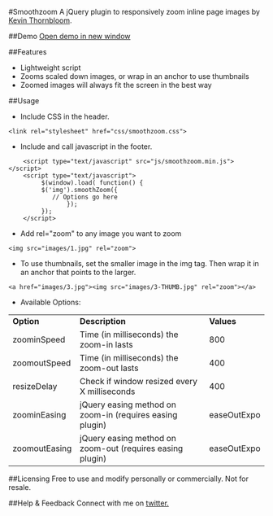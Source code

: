 #Smoothzoom
A jQuery plugin to responsively zoom inline page images by <a href="http://kthornbloom.com">Kevin Thornbloom</a>.

##Demo
<a href="http://kthornbloom.com/smoothzoom" target="_blank">Open demo in new window</a>

##Features

- Lightweight script
- Zooms scaled down images, or wrap in an anchor to use thumbnails
- Zoomed images will always fit the screen in the best way

##Usage
- Include CSS in the header.

```
<link rel="stylesheet" href="css/smoothzoom.css">
```
- Include and call javascript in the footer.

```
	<script type="text/javascript" src="js/smoothzoom.min.js"></script>
	<script type="text/javascript">
		 $(window).load( function() {
		 $('img').smoothZoom({
        	// Options go here
        		});
		 });
	</script>

```
- Add rel="zoom" to any image you want to zoom

```
<img src="images/1.jpg" rel="zoom">
```
- To use thumbnails, set the smaller image in the img tag. Then wrap it in an anchor that points to the larger.

```
<a href="images/3.jpg"><img src="images/3-THUMB.jpg" rel="zoom"></a>
```
- Available Options:
<table class="rwd-table">
	<tbody><tr>
		<td><b>Option</b></td>
		<td><b>Description</b></td>
		<td><b>Values</b></td>
	</tr>
	<tr>
		<td>zoominSpeed</td>
		<td>Time (in milliseconds) the zoom-in lasts</td>
		<td>800</td>
	</tr>
	<tr>
		<td>zoomoutSpeed</td>
		<td>Time (in milliseconds) the zoom-out lasts</td>
		<td>400</td>
	</tr>
	<tr>
		<td>resizeDelay</td>
		<td>Check if window resized every X milliseconds</td>
		<td>400</td>
	</tr>
	<tr>
		<td>zoominEasing</td>
		<td>jQuery easing method on zoom-in (requires easing plugin)</td>
		<td>easeOutExpo</td>
	</tr>
	<tr>
		<td>zoomoutEasing</td>
		<td>jQuery easing method on zoom-out (requires easing plugin)</td>
		<td>easeOutExpo</td>
	</tr>
</tbody></table>

##Licensing
Free to use and modify personally or commercially. Not for resale. 

##Help & Feedback
Connect with me on <a href="https://twitter.com/kthornbloom" target="_blank">twitter.</a>
